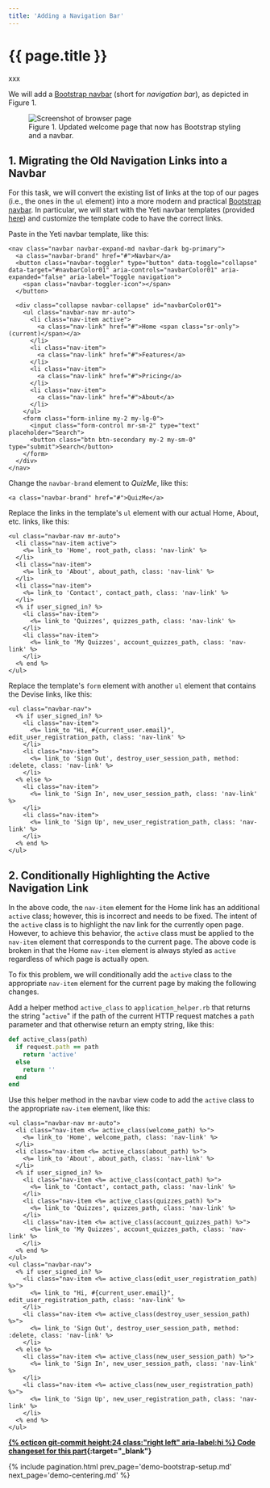 ```yaml
---
title: 'Adding a Navigation Bar'
---
```


# {{ page.title }}

xxx

We will add a [Bootstrap navbar](https://getbootstrap.com/docs/4.3/components/navbar/) (short for _navigation bar_), as depicted in Figure 1.

<div class="figure-container mx-auto my-4" style="max-width: 960px;">
<figure class="figure">
<img src="{{ site.baseurl }}/resources/demo15_home_page.png" class="figure-img img-fluid rounded border" alt="Screenshot of browser page">
<figcaption class="figure-caption">Figure 1. Updated welcome page that now has Bootstrap styling and a navbar.</figcaption>
</figure>
</div>

## 1. Migrating the Old Navigation Links into a Navbar

For this task, we will convert the existing list of links at the top of our pages (i.e., the ones in the `ul` element) into a more modern and practical [Bootstrap navbar](https://getbootstrap.com/docs/4.4/components/navbar/). In particular, we will start with the Yeti navbar templates (provided [here](https://bootswatch.com/yeti/#navbars)) and customize the template code to have the correct links.

Paste in the Yeti navbar template, like this:

```erb
<nav class="navbar navbar-expand-md navbar-dark bg-primary">
  <a class="navbar-brand" href="#">Navbar</a>
  <button class="navbar-toggler" type="button" data-toggle="collapse" data-target="#navbarColor01" aria-controls="navbarColor01" aria-expanded="false" aria-label="Toggle navigation">
    <span class="navbar-toggler-icon"></span>
  </button>

  <div class="collapse navbar-collapse" id="navbarColor01">
    <ul class="navbar-nav mr-auto">
      <li class="nav-item active">
        <a class="nav-link" href="#">Home <span class="sr-only">(current)</span></a>
      </li>
      <li class="nav-item">
        <a class="nav-link" href="#">Features</a>
      </li>
      <li class="nav-item">
        <a class="nav-link" href="#">Pricing</a>
      </li>
      <li class="nav-item">
        <a class="nav-link" href="#">About</a>
      </li>
    </ul>
    <form class="form-inline my-2 my-lg-0">
      <input class="form-control mr-sm-2" type="text" placeholder="Search">
      <button class="btn btn-secondary my-2 my-sm-0" type="submit">Search</button>
    </form>
  </div>
</nav>
```

Change the `navbar-brand` element to _QuizMe_, like this:

```erb
<a class="navbar-brand" href="#">QuizMe</a>
```

Replace the links in the template's `ul` element with our actual Home, About, etc. links, like this:

```erb
<ul class="navbar-nav mr-auto">
  <li class="nav-item active">
    <%= link_to 'Home', root_path, class: 'nav-link' %>
  </li>
  <li class="nav-item">
    <%= link_to 'About', about_path, class: 'nav-link' %>
  </li>
  <li class="nav-item">
    <%= link_to 'Contact', contact_path, class: 'nav-link' %>
  </li>
  <% if user_signed_in? %>
    <li class="nav-item">
      <%= link_to 'Quizzes', quizzes_path, class: 'nav-link' %>
    </li>
    <li class="nav-item">
      <%= link_to 'My Quizzes', account_quizzes_path, class: 'nav-link' %>
    </li>
  <% end %>
</ul>
```

Replace the template's `form` element with another `ul` element that contains the Devise links, like this:

```erb
<ul class="navbar-nav">
  <% if user_signed_in? %>
    <li class="nav-item">
      <%= link_to "Hi, #{current_user.email}", edit_user_registration_path, class: 'nav-link' %>
    </li>
    <li class="nav-item">
      <%= link_to 'Sign Out', destroy_user_session_path, method: :delete, class: 'nav-link' %>
    </li>
  <% else %>
    <li class="nav-item">
      <%= link_to 'Sign In', new_user_session_path, class: 'nav-link' %>
    </li>
    <li class="nav-item">
      <%= link_to 'Sign Up', new_user_registration_path, class: 'nav-link' %>
    </li>
  <% end %>
</ul>
```

## 2. Conditionally Highlighting the Active Navigation Link

In the above code, the `nav-item` element for the Home link has an additional `active` class; however, this is incorrect and needs to be fixed. The intent of the `active` class is to highlight the nav link for the currently open page. However, to achieve this behavior, the `active` class must be applied to the `nav-item` element that corresponds to the current page. The above code is broken in that the Home `nav-item` element is always styled as `active` regardless of which page is actually open.

To fix this problem, we will conditionally add the `active` class to the appropriate `nav-item` element for the current page by making the following changes.

Add a helper method `active_class` to `application_helper.rb` that returns the string "`active`" if the path of the current HTTP request matches a `path` parameter and that otherwise return an empty string, like this:

```ruby
def active_class(path)
  if request.path == path
    return 'active'
  else
    return ''
  end
end
```

Use this helper method in the navbar view code to add the `active` class to the appropriate `nav-item` element, like this:

```erb
<ul class="navbar-nav mr-auto">
  <li class="nav-item <%= active_class(welcome_path) %>">
    <%= link_to 'Home', welcome_path, class: 'nav-link' %>
  </li>
  <li class="nav-item <%= active_class(about_path) %>">
    <%= link_to 'About', about_path, class: 'nav-link' %>
  </li>
  <% if user_signed_in? %>
    <li class="nav-item <%= active_class(contact_path) %>">
      <%= link_to 'Contact', contact_path, class: 'nav-link' %>
    </li>
    <li class="nav-item <%= active_class(quizzes_path) %>">
      <%= link_to 'Quizzes', quizzes_path, class: 'nav-link' %>
    </li>
    <li class="nav-item <%= active_class(account_quizzes_path) %>">
      <%= link_to 'My Quizzes', account_quizzes_path, class: 'nav-link' %>
    </li>
  <% end %>
</ul>
<ul class="navbar-nav">
  <% if user_signed_in? %>
    <li class="nav-item <%= active_class(edit_user_registration_path) %>">
      <%= link_to "Hi, #{current_user.email}", edit_user_registration_path, class: 'nav-link' %>
    </li>
    <li class="nav-item <%= active_class(destroy_user_session_path) %>">
      <%= link_to 'Sign Out', destroy_user_session_path, method: :delete, class: 'nav-link' %>
    </li>
  <% else %>
    <li class="nav-item <%= active_class(new_user_session_path) %>">
      <%= link_to 'Sign In', new_user_session_path, class: 'nav-link' %>
    </li>
    <li class="nav-item <%= active_class(new_user_registration_path) %>">
      <%= link_to 'Sign Up', new_user_registration_path, class: 'nav-link' %>
    </li>
  <% end %>
</ul>
```

**[{% octicon git-commit height:24 class:"right left" aria-label:hi %} Code changeset for this part](xxx){:target="_blank"}**

{% include pagination.html prev_page='demo-bootstrap-setup.md' next_page='demo-centering.md' %}
